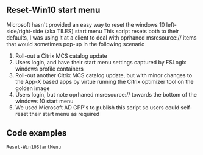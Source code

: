 ## Reset-Win10 start menu

Microsoft hasn't provided an easy way to reset the windows 10 left-side/right-side (aka TILES) start menu
This script resets both to their defaults, I was using it at a client to deal with oprhaned msresource:// items that would sometimes pop-up in the following scenario
1. Roll-out a Citrix MCS catalog update
2. Users login, and have their start menu settings captured by FSLogix windows profile containers
3. Roll-out another Citrix MCS catalog update, but with minor changes to the App-X based apps by virtue running the Citrix optimizer tool on the golden image
4. Users login, but note oprhaned msresource:// towards the bottom of the windows 10 start menu
5. We used Microsoft AD GPP's to publish this script so users could self-reset their start menu as required


## Code examples
```
Reset-Win10StartMenu
```
